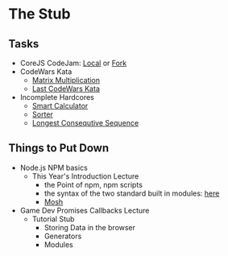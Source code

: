 # The Stub

## Tasks
- CoreJS CodeJam: [Local](./codejam-corejs) or [Fork](https://github.com/TomSssM/js-assignments)
- CodeWars Kata
  - [Matrix Multiplication](https://www.codewars.com/kata/matrix-multiplier)
  - [Last CodeWars Kata](http://www.codewars.com/kata/functional-sql)
- Incomplete Hardcores
  - [Smart Calculator](https://github.com/TomSssM/smart-calculator)
  - [Sorter](https://github.com/TomSssM/sorter)
  - [Longest Consequtive Sequence](https://github.com/TomSssM/longest-consecutive-sequence)

## Things to Put Down
- Node.js NPM basics
  - This Year's Introduction Lecture
    - the Point of npm, npm scripts
    - the syntax of the two standard built in modules: [here](https://github.com/TomSssM/nodejs-lecture/tree/master/node-js-and-npm-basics)
    - [Mosh](https://youtu.be/TlB_eWDSMt4)
- Game Dev Promises Callbacks Lecture
  - Tutorial Stub
    - Storing Data in the browser
    - Generators
    - Modules
